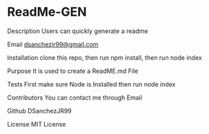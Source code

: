 # ReadMe-GEN


Description
Users can quickly generate a readme

Email
dsanchezjr99@gmail.com

Installation
clone this repo, then run npm install, then run node index

Purpose
It is used to create a ReadME.md File

Tests
First make sure Node is Installed then run node index

Contributors
You can contact me through Email

Github
DSanchezJR99

License
MIT License



